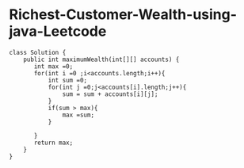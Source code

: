 # Richest-Customer-Wealth-using-java-Leetcode

    class Solution {
        public int maximumWealth(int[][] accounts) {
           int max =0;
           for(int i =0 ;i<accounts.length;i++){
               int sum =0;
               for(int j =0;j<accounts[i].length;j++){
                   sum = sum + accounts[i][j];
               }
               if(sum > max){
                   max =sum; 
               }
    
           } 
           return max;
        }
    }
